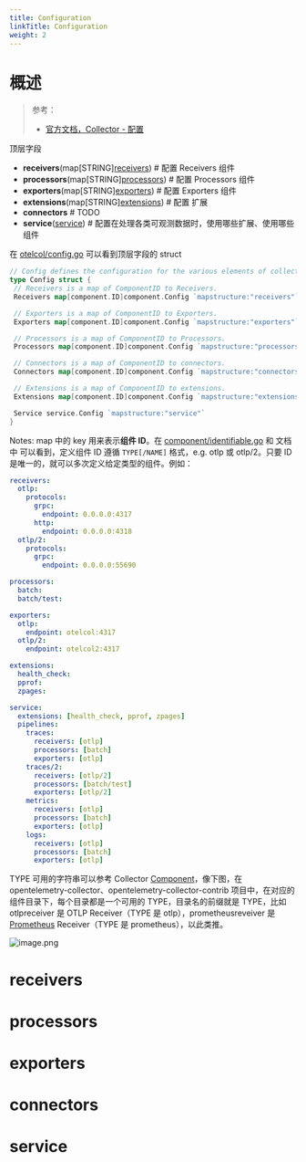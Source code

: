 ```yaml
---
title: Configuration
linkTitle: Configuration
weight: 2
---
```


# 概述

> 参考：
>
> - [官方文档，Collector - 配置](https://opentelemetry.io/docs/collector/configuration)

顶层字段

- **receivers**(map\[STRING][receivers](#receivers)) # 配置 Receivers 组件
- **processors**(map\[STRING][processors](#processors)) # 配置 Processors 组件
- **exporters**(map\[STRING][exporters](#exporters)) # 配置 Exporters 组件
- **extensions**(map\[STRING][extensions](#extensions)) # 配置 扩展
- **connectors** # TODO
- **service**([service](#service)) # 配置在处理各类可观测数据时，使用哪些扩展、使用哪些组件

在 [otelcol/config.go](https://github.com/open-telemetry/opentelemetry-collector/blob/v0.112.0/otelcol/config.go#L21) 可以看到顶层字段的 struct

```go
// Config defines the configuration for the various elements of collector or agent.
type Config struct {
 // Receivers is a map of ComponentID to Receivers.
 Receivers map[component.ID]component.Config `mapstructure:"receivers"`

 // Exporters is a map of ComponentID to Exporters.
 Exporters map[component.ID]component.Config `mapstructure:"exporters"`

 // Processors is a map of ComponentID to Processors.
 Processors map[component.ID]component.Config `mapstructure:"processors"`

 // Connectors is a map of ComponentID to connectors.
 Connectors map[component.ID]component.Config `mapstructure:"connectors"`

 // Extensions is a map of ComponentID to extensions.
 Extensions map[component.ID]component.Config `mapstructure:"extensions"`

 Service service.Config `mapstructure:"service"`
}
```

Notes: map 中的 key 用来表示**组件 ID**。在 [component/identifiable.go](https://github.com/open-telemetry/opentelemetry-collector/blob/v0.112.0/component/identifiable.go#L19) 和 文档中 可以看到，定义组件 ID 遵循 `TYPE[/NAME]` 格式，e.g. otlp 或 otlp/2。只要 ID 是唯一的，就可以多次定义给定类型的组件。例如：

```yaml
receivers:
  otlp:
    protocols:
      grpc:
        endpoint: 0.0.0.0:4317
      http:
        endpoint: 0.0.0.0:4318
  otlp/2:
    protocols:
      grpc:
        endpoint: 0.0.0.0:55690

processors:
  batch:
  batch/test:

exporters:
  otlp:
    endpoint: otelcol:4317
  otlp/2:
    endpoint: otelcol2:4317

extensions:
  health_check:
  pprof:
  zpages:

service:
  extensions: [health_check, pprof, zpages]
  pipelines:
    traces:
      receivers: [otlp]
      processors: [batch]
      exporters: [otlp]
    traces/2:
      receivers: [otlp/2]
      processors: [batch/test]
      exporters: [otlp/2]
    metrics:
      receivers: [otlp]
      processors: [batch]
      exporters: [otlp]
    logs:
      receivers: [otlp]
      processors: [batch]
      exporters: [otlp]
```

TYPE 可用的字符串可以参考 Collector [Component](/docs/6.可观测性/OpenTelemetry/Collector/Component.md)，像下图，在 opentelemetry-collector、opentelemetry-collector-contrib 项目中，在对应的组件目录下，每个目录都是一个可用的 TYPE，目录名的前缀就是 TYPE，比如 otlpreceiver 是 OTLP Receiver（TYPE 是 otlp），prometheusreveiver 是 [Prometheus](/docs/6.可观测性/Metrics/Prometheus/Prometheus.md) Receiver（TYPE 是 prometheus），以此类推。

![image.png](https://notes-learning.oss-cn-beijing.aliyuncs.com/otel/config_type_desc.png)

# receivers

# processors

# exporters

# connectors

# service
